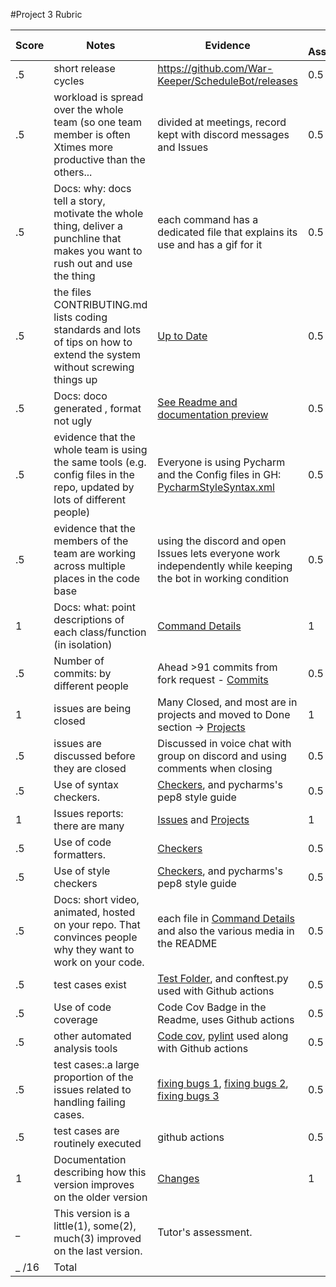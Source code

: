  #Project 3 Rubric

| **Score** | **Notes**                                                    | **Evidence**                                                 | **Self-Assessment** |
| --------- | ------------------------------------------------------------ | ------------------------------------------------------------ | ------------------- |
| .5        | short release cycles                                         | https://github.com/War-Keeper/ScheduleBot/releases | 0.5                 |
|.5| workload is spread over the whole team (so one team member is often Xtimes more productive than the others...|divided at meetings, record kept with discord messages and Issues| 0.5                 |
|.5|Docs: why: docs tell a story, motivate the whole thing, deliver a punchline that makes you want to rush out and use the thing |each command has a dedicated file that explains its use and has a gif for it|0.5                 |
|.5|the files CONTRIBUTING.md lists coding standards and lots of tips on how to extend the system without screwing things up  | [Up to Date](https://github.com/War-Keeper/ScheduleBot/blob/main/CONTRIBUTING.md)|0.5                 |
|.5|Docs: doco generated , format not ugly                                  | [See Readme and documentation preview](https://htmlpreview.github.io/?https://github.com/War-Keeper/ScheduleBot/blob/main/docs/src/index.html) |0.5                 |
|.5|evidence that the whole team is using the same tools (e.g. config files in the repo, updated by lots of different people) | Everyone is using Pycharm and the Config files in GH:  [PycharmStyleSyntax.xml](https://github.com/qchen59/ScheduleBot/blob/main/checkers/PycharmStyleSyntax.xml)  |0.5                 |
|.5|evidence that the members of the team are working across multiple places in the code base |using the discord and open Issues lets everyone work independently while keeping the bot in working condition|0.5                 |
|1|Docs: what: point descriptions of each class/function (in isolation)     | [Command Details](https://htmlpreview.github.io/?https://github.com/War-Keeper/ScheduleBot/blob/main/docs/src/index.html)|1                 |
|.5|Number of commits: by different people                                  | Ahead >91 commits from fork request - [Commits](https://github.com/War-Keeper/ScheduleBot/commits/main)|0.5                 |
|1|issues are being closed                                                  | Many Closed, and most are in projects and moved to Done section -> [Projects](https://github.com/War-Keeper/ScheduleBot/projects/1)|1                |
|.5|issues are discussed before they are closed                             | Discussed in voice chat with group on discord and using comments when closing|0.5                 |
|.5|Use of syntax checkers.                                                 | [Checkers](https://github.com/War-Keeper/ScheduleBot/tree/main/checkers), and pycharms's pep8 style guide|0.5                 |
|1|Issues reports: there are many                                           | [Issues](https://github.com/War-Keeper/ScheduleBot/issues) and [Projects](https://github.com/War-Keeper/ScheduleBot/projects/1)|1                 |
|.5|Use of code formatters.                                                 | [Checkers](https://github.com/War-Keeper/ScheduleBot/tree/main/checkers)|0.5                 |
|.5|Use of style checkers                                                   | [Checkers](https://github.com/War-Keeper/ScheduleBot/tree/main/checkers), and pycharms's pep8 style guide|0.5                 |
|.5|Docs: short video, animated, hosted on your repo. That convinces people why they want to work on your code. | each file in [Command Details](https://github.com/War-Keeper/ScheduleBot/tree/main/docs) and also the various media in the README|0.5                 |
|.5|test cases exist                                                        | [Test Folder](https://github.com/War-Keeper/ScheduleBot/tree/main/test), and conftest.py used with Github actions|0.5                 |
|.5|Use of code coverage                                                    | Code Cov Badge in the Readme, uses Github actions|0.5                 |
|.5|other automated analysis tools                                          | [Code cov](https://github.com/War-Keeper/ScheduleBot/blob/main/.github/workflows/python-app.yml), [pylint](https://github.com/War-Keeper/ScheduleBot/blob/main/checkers/pylintrc) used along with Github actions|0.5                 |
|.5|test cases:.a large proportion of the issues related to handling failing cases. | [fixing bugs 1](https://github.com/War-Keeper/ScheduleBot/issues/2), [fixing bugs 2](https://github.com/War-Keeper/ScheduleBot/issues/14), [fixing bugs 3](https://github.com/War-Keeper/ScheduleBot/issues/5)|0.5                 |
|.5|test cases are routinely executed                                       | github actions|0.5                 |
|1|Documentation describing how this version improves on the older version  | [Changes](https://github.com/War-Keeper/ScheduleBot/blob/main/docs/src/Changes_for_Project3.md)|1                 |
|_|This version is a little(1), some(2), much(3) improved on the last version.|Tutor's assessment.| 
|_ /16| Total|


 

 

 

 
